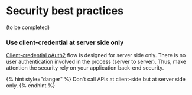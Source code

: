 # Security best practices

(to be completed)

### Use client-credential at server side only

[Client-credential oAuth2](../api-reference/apis-common/authentication.md) flow  is designed for server side only. There is no user authentication involved in the process (server to server). Thus, make attention the security rely on your application back-end security.&#x20;

{% hint style="danger" %}
Don't call APIs at client-side but at server side only.&#x20;
{% endhint %}
